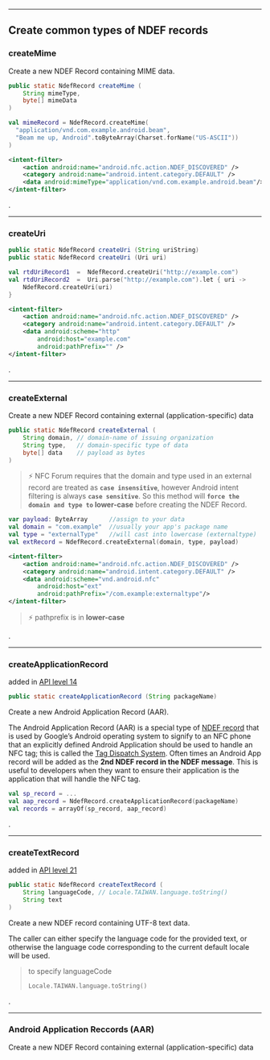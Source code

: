 




--------------------------------------------

## Create common types of NDEF records
### createMime
Create a new NDEF Record containing MIME data.
```java
public static NdefRecord createMime (
	String mimeType, 
	byte[] mimeData
)
```
```kotlin
val mimeRecord = NdefRecord.createMime(
  "application/vnd.com.example.android.beam",
  "Beam me up, Android".toByteArray(Charset.forName("US-ASCII"))
)
```
```xml
<intent-filter>
    <action android:name="android.nfc.action.NDEF_DISCOVERED" />
    <category android:name="android.intent.category.DEFAULT" />
    <data android:mimeType="application/vnd.com.example.android.beam"/>
</intent-filter>
```
.

----------------------------------
### createUri
```java
public static NdefRecord createUri (String uriString)
public static NdefRecord createUri (Uri uri)
```
```kotlin
val rtdUriRecord1  =  NdefRecord.createUri("http://example.com")
val rtdUriRecord2  =  Uri.parse("http://example.com").let { uri ->  		
	NdefRecord.createUri(uri)  
}
```
```xml
<intent-filter>
    <action android:name="android.nfc.action.NDEF_DISCOVERED" />
    <category android:name="android.intent.category.DEFAULT" />
    <data android:scheme="http"
        android:host="example.com"
        android:pathPrefix="" />
</intent-filter>
```
.

----------------------------------
### createExternal
Create a new NDEF Record containing external (application-specific) data

```java
public static NdefRecord createExternal (
	String domain, // domain-name of issuing organization
	String type,   // domain-specific type of data
	byte[] data	   // payload as bytes
)
```
> ⚡ NFC Forum requires that the domain and type used in an external record are treated as **`case insensitive`**, however Android intent filtering is always **`case sensitive`**. So this method will **`force the domain and type to` lower-case**  before creating the NDEF Record.
> 
```kotlin
var payload: ByteArray      //assign to your data
val domain = "com.example"  //usually your app's package name
val type = "externalType"   //will cast into lowercase (externaltype)
val extRecord = NdefRecord.createExternal(domain, type, payload)
```
```xml
<intent-filter>
    <action android:name="android.nfc.action.NDEF_DISCOVERED" />
    <category android:name="android.intent.category.DEFAULT" />
    <data android:scheme="vnd.android.nfc"
        android:host="ext"
        android:pathPrefix="/com.example:externaltype"/> 
</intent-filter>
```
> ⚡ pathprefix is in **lower-case**

.

-------------------------------------------------------
### createApplicationRecord

added in  [API level 14](https://developer.android.com/guide/topics/manifest/uses-sdk-element.html#ApiLevels)
```java
public static createApplicationRecord (String packageName)
```
Create a new Android Application Record (AAR).

The Android Application Record (AAR) is a special type of [NDEF record](https://gototags.com/nfc/ndef/) that is used by Google’s Android operating system to signify to an NFC phone that an explicitly defined Android Application should be used to handle an NFC tag; this is called the [Tag Dispatch System](http://developer.android.com/guide/topics/connectivity/nfc/nfc.html). Often times an Android App record will be added as the **2nd NDEF record in the NDEF message**. This is useful to developers when they want to ensure their application is the application that will handle the NFC tag.

```kotlin
val sp_record = ...
val aap_record = NdefRecord.createApplicationRecord(packageName)  
val records = arrayOf(sp_record, aap_record)
```
.


-----------------------------------

### createTextRecord

added in  [API level 21](https://developer.android.com/guide/topics/manifest/uses-sdk-element.html#ApiLevels)
```java
public static NdefRecord createTextRecord (
	String languageCode, // Locale.TAIWAN.language.toString()
	String text
)
```
Create a new NDEF record containing UTF-8 text data.

The caller can either specify the language code for the provided text, or otherwise the language code corresponding to the current default locale will be used.  

> to specify languageCode
> ```kotlin
> Locale.TAIWAN.language.toString()
> ```


.

----------------------------------
### Android Application Reccords (AAR)
Create a new NDEF Record containing external (application-specific) data
<!--stackedit_data:
eyJoaXN0b3J5IjpbMzM1ODgyNDg2LDExMTU1ODcyMDQsMTIwMj
Q3ODUyOCwzNTA2NTE5ODddfQ==
-->